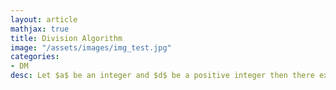```yaml
---
layout: article
mathjax: true
title: Division Algorithm
image: "/assets/images/img_test.jpg"
categories:
- DM
desc: Let $a$ be an integer and $d$ be a positive integer then there exists two unique integers $q$ and $r$ ($0 \le r \le d$) such that $a= qd+r$.

































































































































































































































































































































































 
imagealt: 
---
```


Let $a$ be an integer and $d$ be a positive integer then there exists two unique integers $q$ and $r$ ($0 \le r \le d$) such that $a= qd+r$.


































































































































































































































































































































































$a$ is called *dividend*

































































































































































































































































































































































$d$ is called *divisor*

































































































































































































































































































































































$q$ is called *quotient*

































































































































































































































































































































































$r$ is called *remainder*

































































































































































































































































































































































$q = a/d$ and $r= a\%d$


































































































































































































































































































































































Tags: #algorithm 